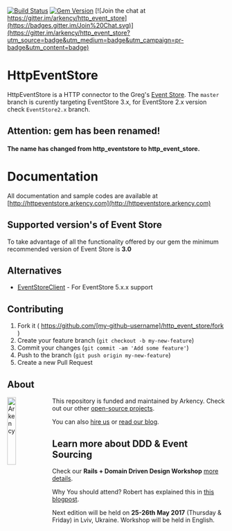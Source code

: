 [![Build Status](https://travis-ci.org/arkency/http_event_store.svg?branch=master)](https://travis-ci.org/arkency/http_event_store)
[![Gem Version](https://badge.fury.io/rb/http_event_store.svg)](http://badge.fury.io/rb/http_event_store)
[![Join the chat at https://gitter.im/arkency/http_event_store](https://badges.gitter.im/Join%20Chat.svg)](https://gitter.im/arkency/http_event_store?utm_source=badge&utm_medium=badge&utm_campaign=pr-badge&utm_content=badge)

# HttpEventStore

HttpEventStore is a HTTP connector to the Greg's [Event Store](https://geteventstore.com/).
The `master` branch is curently targeting EventStore 3.x, for EventStore 2.x version check `EventStore2.x` branch.

## Attention: gem has been renamed!
#### The name has changed from http_eventstore to http_event_store.

# Documentation

All documentation and sample codes are available at [http://httpeventstore.arkency.com](http://httpeventstore.arkency.com)

## Supported version's of Event Store

To take advantage of all the functionality offered by our gem the minimum recommended version of Event Store is **3.0**

## Alternatives

- [EventStoreClient](https://github.com/yousty/event_store_client/) - For EventStore 5.x.x support


## Contributing

1. Fork it ( https://github.com/[my-github-username]/http_event_store/fork )
2. Create your feature branch (`git checkout -b my-new-feature`)
3. Commit your changes (`git commit -am 'Add some feature'`)
4. Push to the branch (`git push origin my-new-feature`)
5. Create a new Pull Request

## About

<img src="http://arkency.com/images/arkency.png" alt="Arkency" width="20%" align="left" />

This repository is funded and maintained by Arkency. Check out our other [open-source projects](https://github.com/arkency).

You can also [hire us](http://arkency.com) or [read our blog](http://blog.arkency.com).

## Learn more about DDD & Event Sourcing

Check our **Rails + Domain Driven Design Workshop** [more details](http://blog.arkency.com/ddd-training/).

Why You should attend? Robert has explained this in [this blogpost](http://blog.arkency.com/2016/12/why-would-you-even-want-to-listen-about-ddd/).

Next edition will be held on **25-26th May 2017** (Thursday & Friday) in Lviv, Ukraine.
Workshop will be held in English.
